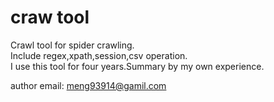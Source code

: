 # craw tool

Crawl tool for spider crawling.  
Include regex,xpath,session,csv operation.  
I use this tool for four years.Summary by my own experience. 

author email:
meng93914@gamil.com
